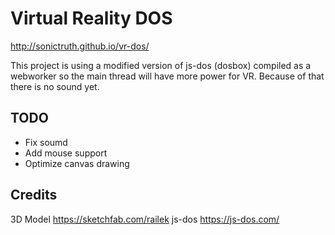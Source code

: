 # Virtual Reality DOS

http://sonictruth.github.io/vr-dos/

This project is using a modified version of js-dos (dosbox) compiled as a webworker so the main thread will have more power for VR.
Because of that there is no sound yet.

## TODO
- Fix soumd
- Add mouse support
- Optimize canvas drawing

## Credits
3D Model  https://sketchfab.com/railek
js-dos https://js-dos.com/
